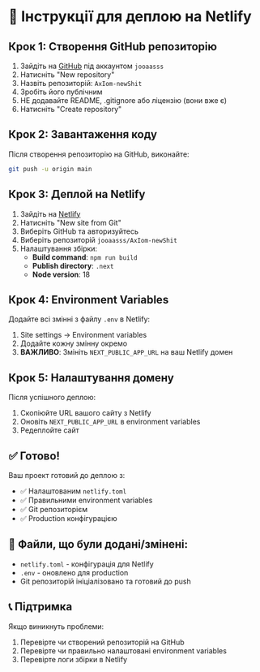 # 🚀 Інструкції для деплою на Netlify

## Крок 1: Створення GitHub репозиторію

1. Зайдіть на [GitHub](https://github.com) під аккаунтом `jooaasss`
2. Натисніть "New repository"
3. Назвіть репозиторій: `AxIom-newShit`
4. Зробіть його публічним
5. НЕ додавайте README, .gitignore або ліцензію (вони вже є)
6. Натисніть "Create repository"

## Крок 2: Завантаження коду

Після створення репозиторію на GitHub, виконайте:

```bash
git push -u origin main
```

## Крок 3: Деплой на Netlify

1. Зайдіть на [Netlify](https://netlify.com)
2. Натисніть "New site from Git"
3. Виберіть GitHub та авторизуйтесь
4. Виберіть репозиторій `jooaasss/AxIom-newShit`
5. Налаштування збірки:
   - **Build command**: `npm run build`
   - **Publish directory**: `.next`
   - **Node version**: 18

## Крок 4: Environment Variables

Додайте всі змінні з файлу `.env` в Netlify:

1. Site settings → Environment variables
2. Додайте кожну змінну окремо
3. **ВАЖЛИВО**: Змініть `NEXT_PUBLIC_APP_URL` на ваш Netlify домен

## Крок 5: Налаштування домену

Після успішного деплою:
1. Скопіюйте URL вашого сайту з Netlify
2. Оновіть `NEXT_PUBLIC_APP_URL` в environment variables
3. Редеплойте сайт

## ✅ Готово!

Ваш проект готовий до деплою з:
- ✅ Налаштованим `netlify.toml`
- ✅ Правильними environment variables
- ✅ Git репозиторієм
- ✅ Production конфігурацією

## 🔧 Файли, що були додані/змінені:

- `netlify.toml` - конфігурація для Netlify
- `.env` - оновлено для production
- Git репозиторій ініціалізовано та готовий до push

## 📞 Підтримка

Якщо виникнуть проблеми:
1. Перевірте чи створений репозиторій на GitHub
2. Перевірте чи правильно налаштовані environment variables
3. Перевірте логи збірки в Netlify